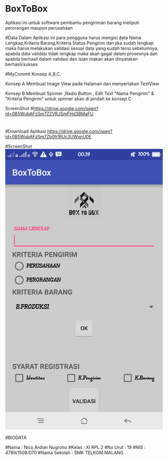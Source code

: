 # BoxToBox
Aplikasi ini untuk software pembantu pengiriman barang meliputi perorangan maupun perusahaan

#Data
Dalam Aplikasi ini para pengguna harus mengisi data Nama Lengkap,Kriteria Barang,Kriteria Status Pengirim dan jika sudah lengkap maka harus melakukan validasi sesuai data yang sudah terisi sebelumnya, apabila data validasi tidak lengkap maka akan gagal dalam prosesnya dan apabila berhasil dalam validasi dan isian makan akan dinyatakan berhasil/sukses



#MyCommit
Konsep A,B,C.

Konsep A
Membuat Image View pada Halaman dan menyertakan TextView

Konsep B
Membuat Spinner ,Radio Button , Edit Text "Nama Pengirim" & "Kriteria Pengirim"
untuk spinner akan di pindah ke konsep C

ScreenShot
#https://drive.google.com/open?id=0B5WubAFzSm7ZZVRJSmFHd3BMaFU
#

#Download Aplikasi
https://drive.google.com/open?id=0B5WubAFzSm7Zb0h1RUc3UWxnU0E

#ScreenShot
![ScreenShot](https://raw.githubusercontent.com/NicoAN42/BoxToBox/box/Screenshot_2016-09-06-00-39-22-76.png "")

#BIODATA


#Nama
  : Nico Ardian Nugroho
#Kelas
  : XI RPL 2
#No Urut
  : 19
#NIS
  : 4789/1508/070
#Nama Sekolah
  : SMK TELKOM MALANG
